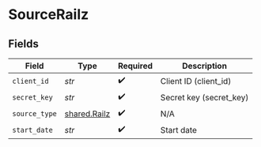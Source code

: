 # SourceRailz


## Fields

| Field                                        | Type                                         | Required                                     | Description                                  |
| -------------------------------------------- | -------------------------------------------- | -------------------------------------------- | -------------------------------------------- |
| `client_id`                                  | *str*                                        | :heavy_check_mark:                           | Client ID (client_id)                        |
| `secret_key`                                 | *str*                                        | :heavy_check_mark:                           | Secret key (secret_key)                      |
| `source_type`                                | [shared.Railz](../../models/shared/railz.md) | :heavy_check_mark:                           | N/A                                          |
| `start_date`                                 | *str*                                        | :heavy_check_mark:                           | Start date                                   |